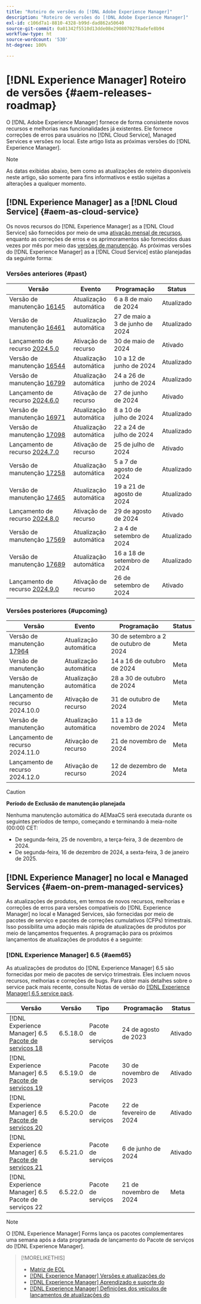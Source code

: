 ```yaml
---
title: "Roteiro de versões do [!DNL Adobe Experience Manager]"
description: "Roteiro de versões do [!DNL Adobe Experience Manager]"
exl-id: c106d7a1-8810-4328-b99d-dad862a50640
source-git-commit: 0a01342f5510d13dde08e2908070278adefe8b94
workflow-type: ht
source-wordcount: '530'
ht-degree: 100%

---
```



# [!DNL Experience Manager] Roteiro de versões {#aem-releases-roadmap}

O [!DNL Adobe Experience Manager] fornece de forma consistente novos recursos e melhorias nas funcionalidades já existentes. Ele fornece correções de erros para usuários no [!DNL Cloud Service], Managed Services e versões no local. Este artigo lista as próximas versões do [!DNL Experience Manager].

>[!NOTE]
>
>As datas exibidas abaixo, bem como as atualizações de roteiro disponíveis neste artigo, são somente para fins informativos e estão sujeitas a alterações a qualquer momento.

## [!DNL Experience Manager] as a [!DNL Cloud Service] {#aem-as-cloud-service}

Os novos recursos do [!DNL Experience Manager] as a [!DNL Cloud Service] são fornecidos por meio de uma [ativação mensal de recursos](https://experienceleague.adobe.com/pt-br/docs/experience-manager-cloud-service/content/release-notes/release-notes/release-notes-current), enquanto as correções de erros e os aprimoramentos são fornecidos duas vezes por mês por meio das [versões de manutenção](https://experienceleague.adobe.com/pt-br/docs/experience-manager-cloud-service/content/release-notes/maintenance/latest).
As próximas versões do [!DNL Experience Manager] as a [!DNL Cloud Service] estão planejadas da seguinte forma:

### Versões anteriores {#past}

| Versão | Evento | Programação | Status |
|---|---|---|---|
| Versão de manutenção [16145](https://experienceleague.adobe.com/pt-br/docs/experience-manager-cloud-service/content/release-notes/maintenance/2024/2024-5-0#release-16145) | Atualização automática | 6 a 8 de maio de 2024 | Atualizado |
| Versão de manutenção [16461](https://experienceleague.adobe.com/pt-br/docs/experience-manager-cloud-service/content/release-notes/maintenance/2024/2024-5-0#release-16461) | Atualização automática | 27 de maio a 3 de junho de 2024 | Atualizado |
| Lançamento de recurso [2024.5.0](https://experienceleague.adobe.com/pt-br/docs/experience-manager-cloud-service/content/release-notes/release-notes/2024/release-notes-2024-5-0) | Ativação de recurso | 30 de maio de 2024 | Ativado |
| Versão de manutenção [16544](https://experienceleague.adobe.com/pt-br/docs/experience-manager-cloud-service/content/release-notes/maintenance/2024/2024-6-0#release-16544) | Atualização automática | 10 a 12 de junho de 2024 | Atualizado |
| Versão de manutenção [16799](https://experienceleague.adobe.com/pt-br/docs/experience-manager-cloud-service/content/release-notes/maintenance/2024/2024-6-0#release-16799) | Atualização automática | 24 a 26 de junho de 2024 | Atualizado |
| Lançamento de recurso [2024.6.0](https://experienceleague.adobe.com/pt-br/docs/experience-manager-cloud-service/content/release-notes/release-notes/2024/release-notes-2024-6-0) | Ativação de recurso | 27 de junho de 2024 | Ativado |
| Versão de manutenção [16971](https://experienceleague.adobe.com/pt-br/docs/experience-manager-cloud-service/content/release-notes/maintenance/2024/2024-7-0#release-16971) | Atualização automática | 8 a 10 de julho de 2024 | Atualizado |
| Versão de manutenção [17098](https://experienceleague.adobe.com/pt-br/docs/experience-manager-cloud-service/content/release-notes/maintenance/2024/2024-7-0#release-17098) | Atualização automática | 22 a 24 de julho de 2024 | Atualizado |
| Lançamento de recurso [2024.7.0](https://experienceleague.adobe.com/pt-br/docs/experience-manager-cloud-service/content/release-notes/release-notes/2024/release-notes-2024-7-0) | Ativação de recurso | 25 de julho de 2024 | Ativado |
| Versão de manutenção [17258](https://experienceleague.adobe.com/pt-br/docs/experience-manager-cloud-service/content/release-notes/maintenance/2024/2024-8-0#release-17258) | Atualização automática | 5 a 7 de agosto de 2024 | Atualizado |
| Versão de manutenção [17465](https://experienceleague.adobe.com/pt-br/docs/experience-manager-cloud-service/content/release-notes/maintenance/2024/2024-8-0#release-17465) | Atualização automática | 19 a 21 de agosto de 2024 | Atualizado |
| Lançamento de recurso [2024.8.0](https://experienceleague.adobe.com/pt-br/docs/experience-manager-cloud-service/content/release-notes/release-notes/2024/release-notes-2024-8-0) | Ativação de recurso | 29 de agosto de 2024 | Ativado |
| Versão de manutenção [17569](https://experienceleague.adobe.com/pt-br/docs/experience-manager-cloud-service/content/release-notes/maintenance/2024/2024-9-0#release-17569) | Atualização automática | 2 a 4 de setembro de 2024 | Atualizado |
| Versão de manutenção [17689](https://experienceleague.adobe.com/pt-br/docs/experience-manager-cloud-service/content/release-notes/maintenance/2024/2024-9-0#release-17689) | Atualização automática | 16 a 18 de setembro de 2024 | Atualizado |
| Lançamento de recurso [2024.9.0](https://experienceleague.adobe.com/pt-br/docs/experience-manager-cloud-service/content/release-notes/release-notes/release-notes-current) | Ativação de recurso | 26 de setembro de 2024 | Ativado |

### Versões posteriores {#upcoming}

| Versão | Evento | Programação | Status |
|---|---|---|---|
| Versão de manutenção [17964](https://experienceleague.adobe.com/pt-br/docs/experience-manager-cloud-service/content/release-notes/maintenance/latest) | Atualização automática | 30 de setembro a 2 de outubro de 2024 | Meta |
| Versão de manutenção | Atualização automática | 14 a 16 de outubro de 2024 | Meta |
| Versão de manutenção | Atualização automática | 28 a 30 de outubro de 2024 | Meta |
| Lançamento de recurso 2024.10.0 | Ativação de recurso | 31 de outubro de 2024 | Meta |
| Versão de manutenção | Atualização automática | 11 a 13 de novembro de 2024 | Meta |
| Lançamento de recurso 2024.11.0 | Ativação de recurso | 21 de novembro de 2024 | Meta |
| Lançamento de recurso 2024.12.0 | Ativação de recurso | 12 de dezembro de 2024 | Meta |

>[!CAUTION]
>
>**Período de Exclusão de manutenção planejada**
>
> Nenhuma manutenção automática do AEMaaCS será executada durante os seguintes períodos de tempo, começando e terminando à meia-noite (00:00) CET:
>
>* De segunda-feira, 25 de novembro, a terça-feira, 3 de dezembro de 2024.
>* De segunda-feira, 16 de dezembro de 2024, a sexta-feira, 3 de janeiro de 2025.

## [!DNL Experience Manager] no local e Managed Services {#aem-on-prem-managed-services}

As atualizações de produtos, em termos de novos recursos, melhorias e correções de erros para versões compatíveis do [!DNL Experience Manager] no local e Managed Services, são fornecidas por meio de pacotes de serviço e pacotes de correções cumulativos (CFPs) trimestrais. Isso possibilita uma adoção mais rápida de atualizações de produtos por meio de lançamentos frequentes. A programação para os próximos lançamentos de atualizações de produtos é a seguinte:

### [!DNL Experience Manager] 6.5 {#aem65}

As atualizações de produtos do [!DNL Experience Manager] 6.5 são fornecidas por meio de pacotes de serviço trimestrais. Eles incluem novos recursos, melhorias e correções de bugs. Para obter mais detalhes sobre o service pack mais recente, consulte Notas de versão do [[!DNL Experience Manager] 6.5 service pack](https://experienceleague.adobe.com/pt-br/docs/experience-manager-65/content/release-notes/release-notes).

| Versão | Versão | Tipo | Programação | Status |
|---|---|---|---|---|
| [!DNL Experience Manager] 6.5 [Pacote de serviços 18](https://experienceleague.adobe.com/pt-br/docs/experience-manager-65/content/release-notes/service-pack/6-5-18) | 6.5.18.0 | Pacote de serviços | 24 de agosto de 2023 | Ativado |
| [!DNL Experience Manager] 6.5 [Pacote de serviços 19](https://experienceleague.adobe.com/pt-br/docs/experience-manager-65/content/release-notes/service-pack/6-5-19) | 6.5.19.0 | Pacote de serviços | 30 de novembro de 2023 | Ativado |
| [!DNL Experience Manager] 6.5 [Pacote de serviços 20](https://experienceleague.adobe.com/pt-br/docs/experience-manager-65/content/release-notes/service-pack/6-5-20) | 6.5.20.0 | Pacote de serviços | 22 de fevereiro de 2024 | Ativado |
| [!DNL Experience Manager] 6.5 [Pacote de serviços 21](https://experienceleague.adobe.com/pt-br/docs/experience-manager-65/content/release-notes/release-notes) | 6.5.21.0 | Pacote de serviços | 6 de junho de 2024 | Ativado |
| [!DNL Experience Manager] 6.5 Pacote de serviços 22 | 6.5.22.0 | Pacote de serviços | 21 de novembro de 2024 | Meta |

>[!NOTE]
>
>O [!DNL Experience Manager] Forms lança os pacotes complementares uma semana após a data programada de lançamento do Pacote de serviços do [!DNL Experience Manager].

>[!MORELIKETHIS]
>
>* [Matriz de EOL](https://helpx.adobe.com/br/support/programs/eol-matrix.html)
>* [[!DNL Experience Manager] Versões e atualizações do](https://experienceleague.adobe.com/pt-br/docs/experience-manager-release-information/aem-release-updates/aem-releases-updates)
>* [[!DNL Experience Manager] Aprendizado e suporte do](https://experienceleague.adobe.com/pt-br/docs/experience-manager-cloud-service)
>* [[!DNL Experience Manager] Definições dos veículos de lançamentos de atualizações do](/help/using/update-release-vehicle-definitions.md)

